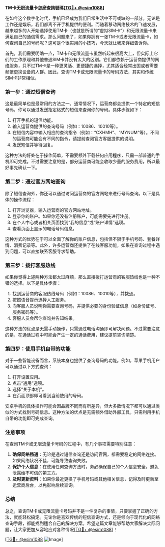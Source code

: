 **TM卡无限流量卡怎麽查詢號碼[[TG💪+ @esim1088](https://t.me/s/esim1088)]**

在如今这个数字化时代，手机已经成为我们日常生活中不可或缺的一部分。无论是工作还是娱乐，我们都离不开手机提供的便利。而随着移动网络技术的飞速发展，越来越多的人开始选择使用TM卡（也就是所谓的“虚拟SIM卡”）和无限流量卡来满足自己的通信需求。那么问题来了，如果你拥有一张TM卡或者无限流量卡，如何查询自己的号码呢？这可是个很实用的小技巧，今天就让我来详细告诉你。

首先，我们需要明确一点，TM卡和无限流量卡虽然听起来很高大上，但实际上它们的工作原理和其他普通SIM卡并没有太大的区别。它们都依赖于运营商提供的网络服务，只不过TM卡是一种更灵活、更便捷的选择，尤其适合经常出国或者需要频繁更换设备的人群。因此，查询TM卡或无限流量卡的号码方法，其实和传统SIM卡非常相似。

### **第一步：通过短信查询**
这是最简单也是最常用的方法之一。通常情况下，运营商都会提供一个特定的短信号码，你可以通过发送指定格式的短信来查询你的号码。具体步骤如下：

1. 打开手机的短信功能。
2. 输入运营商提供的查询号码（例如：10086、10010等）。
3. 在短信内容中输入相应的查询指令（例如：“CXHMH”、“MYNUM”等）。不同的运营商可能会有不同的指令，请提前查阅官方客服提供的说明。
4. 发送短信并等待回复。

这种方法的好处在于操作简单，不需要额外下载任何应用程序，只需一部普通的手机即可完成。不过需要注意的是，部分运营商可能会收取少量的服务费用，所以最好事先确认一下。

### **第二步：通过官方网站查询**
除了短信查询外，你还可以通过访问运营商的官方网站来进行号码查询。以下是具体的操作流程：

1. 打开浏览器，输入运营商的官方网站地址。
2. 登录你的账户。如果你还没有注册账户，可能需要先进行注册。
3. 在个人中心或者相关页面找到“我的信息”或“账户详情”选项。
4. 查看页面上显示的电话号码信息。

这种方式的优势在于可以全面了解你的账户信息，包括但不限于手机号码、套餐详情、消费记录等。此外，许多运营商还提供了在线客服功能，如果在查询过程中遇到问题，可以直接联系客服寻求帮助。

### **第三步：拨打客服热线**
如果你觉得上述两种方法都太过麻烦，那么直接拨打运营商的客服热线也是一种不错的选择。以下是具体步骤：

1. 找到运营商的客服热线号码（例如：10086、10010等），并拨通。
2. 按照语音提示选择人工服务。
3. 向客服人员说明你需要查询号码，并提供必要的身份验证信息（如身份证号、服务密码等）。
4. 客服人员会帮你查询并告知结果。

这种方法的优点是无需手动操作，只需通过电话沟通即可解决问题。不过需要注意的是，在通话过程中可能会产生一定的通话费用，建议提前咨询清楚。

### **第四步：使用手机自带的功能**
对于一些智能设备而言，系统本身也提供了查询号码的功能。例如，苹果手机用户可以通过以下方式查询：

1. 打开设置应用。
2. 点击“通用”选项。
3. 选择“关于本机”。
4. 在页面顶部即可看到当前使用的号码。

安卓手机的具体操作可能会因品牌不同而有所差异，但大多数情况下都可以通过类似的方式找到号码信息。这种方法的优点是无需额外借助外部工具，只需利用手机自带的功能即可完成查询。

### **注意事项**
在查询TM卡或无限流量卡号码的过程中，有几个事项需要特别注意：

1. **确保网络畅通**：无论是通过短信查询还是访问官网，都需要稳定的网络连接。如果网络状况不佳，可能导致查询失败。
2. **保护个人信息**：在使用任何查询方法时，务必确保自己的个人信息安全，避免泄露给不可信的第三方。
3. **及时更新资料**：如果你最近更换了手机号码或其他相关信息，记得及时更新至运营商后台，以免影响后续查询。

### **总结**
总之，查询TM卡或无限流量卡号码并不是一件复杂的事情，只要掌握了正确的方法，就能轻松搞定。无论你是喜欢传统的短信查询方式，还是倾向于现代化的网络查询手段，都能找到适合自己的解决方案。希望这篇文章能够帮助大家解决实际问题，让大家更加从容地应对各种情况[[TG💪+ @esim1088](https://t.me/s/esim1088)]！

[[TG💪+ @esim1088](https://t.me/s/esim1088) ![Image](https://i.postimg.cc/4NQfJmqS/Snipaste-2025-05-13-00-14-12.png)]